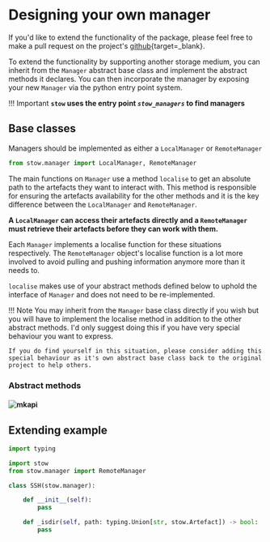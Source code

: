 # Designing your own manager

If you'd like to extend the functionality of the package, please feel free to make a pull request on the project's [github](https://github.com/Kieran-Bacon/stow){target=_blank}.

To extend the functionality by supporting another storage medium, you can inherit from the `Manager` abstract base class and implement the abstract methods it declares. You can then incorporate the manager by exposing your new `Manager` via the python entry point system.

!!! Important
    **`stow` uses the entry point _`stow_managers`_ to find managers**


## Base classes

Managers should be implemented as either a `LocalManager` or `RemoteManager`

```python
from stow.manager import LocalManager, RemoteManager
```

The main functions on `Manager` use a method `localise` to get an absolute path to the artefacts they want to interact with. This method is responsible for ensuring the artefacts availability for the other methods and it is the key difference between the `LocalManager` and `RemoteManager`.

**A `LocalManager` can access their artefacts directly and a `RemoteManager` must retrieve their artefacts before they can work with them.**

Each `Manager` implements a localise function for these situations respectively. The `RemoteManager` object's localise function is a lot more involved to avoid pulling and pushing information anymore more than it needs to.

`localise` makes use of your abstract methods defined below to uphold the interface of `Manager` and does not need to be re-implemented.

!!! Note
    You may inherit from the `Manager` base class directly if you wish but you will have to implement the localise method in addition to the other abstract methods. I'd only suggest doing this if you have very special behaviour you want to express.

    If you do find yourself in this situation, please consider adding this special behaviour as it's own abstract base class back to the original project to help others.

### Abstract methods

#### ![mkapi](stow.manager.Manager._isdir)

## Extending example

```python
import typing

import stow
from stow.manager import RemoteManager

class SSH(stow.manager):

    def __init__(self):
        pass

    def _isdir(self, path: typing.Union[str, stow.Artefact]) -> bool:
        pass





```
